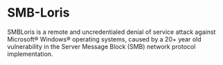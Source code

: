 # SMB-Loris
SMBLoris is a remote and uncredentialed denial of service attack against Microsoft® Windows® operating systems, caused by a 20+ year old vulnerability in the Server Message Block (SMB) network protocol implementation.
